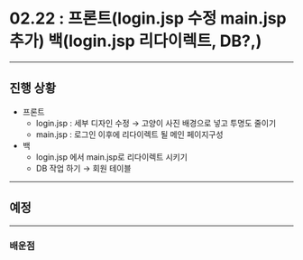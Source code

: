 # 02.22 : 프론트(login.jsp 수정 main.jsp 추가) 백(login.jsp 리다이렉트, DB?,)
---
## 진행 상황
- 프론트
    - login.jsp : 세부 디자인 수정 → 고양이 사진 배경으로 넣고 투명도 줄이기
    - main.jsp : 로그인 이후에 리다이렉트 될 메인 페이지구성
- 백
    - login.jsp 에서 main.jsp로 리다이렉트 시키기
    - DB 작업 하기 → 회원 테이블
---
## 예정

---
### 배운점
